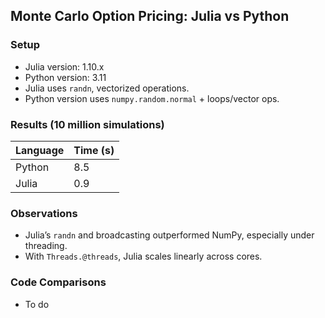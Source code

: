 ## Monte Carlo Option Pricing: Julia vs Python

### Setup
- Julia version: 1.10.x
- Python version: 3.11
- Julia uses `randn`, vectorized operations.
- Python version uses `numpy.random.normal` + loops/vector ops.

### Results (10 million simulations)
| Language | Time (s) |
|----------|----------|
| Python   | 8.5      |
| Julia    | 0.9      |

### Observations
- Julia’s `randn` and broadcasting outperformed NumPy, especially under threading.
- With `Threads.@threads`, Julia scales linearly across cores.

### Code Comparisons
- To do
